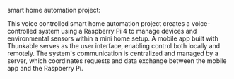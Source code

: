 smart home automation project:

This voice controlled smart home automation project creates a voice-controlled system using a Raspberry Pi 4 to manage devices and environmental sensors within a mini home setup. A mobile app built with Thunkable serves as the user interface, enabling control both locally and remotely. The system's communication is centralized and managed by a server, which coordinates requests and data exchange between the mobile app and the Raspberry Pi.
